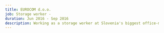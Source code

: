 ```yaml
---
title: EUROCOM d.o.o.
job: Storage worker -
duration: Jun 2016 - Sep 2016
description: Working as a storage worker at Slovenia's biggest office-material and School Supplies company that imports shipment containers and exports products daily to all major stores in Slovenia gave me a exclusive and first-hand insight into the warehouse-logistics part of running a successful business.
---
```

